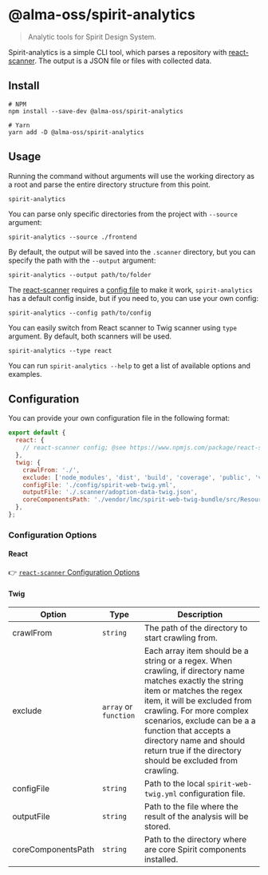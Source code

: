 # @alma-oss/spirit-analytics

> Analytic tools for Spirit Design System.

Spirit-analytics is a simple CLI tool, which parses a repository with [react-scanner][react-scanner].
The output is a JSON file or files with collected data.

## Install

```shell
# NPM
npm install --save-dev @alma-oss/spirit-analytics

# Yarn
yarn add -D @alma-oss/spirit-analytics
```

## Usage

Running the command without arguments will use the working directory as a root and parse the entire directory structure from this point.

```shell
spirit-analytics
```

You can parse only specific directories from the project with `--source` argument:

```shell
spirit-analytics --source ./frontend
```

By default, the output will be saved into the `.scanner` directory, but you can specify the path with the `--output` argument:

```shell
spirit-analytics --output path/to/folder
```

The [react-scanner][react-scanner] requires a [config file][react-scanner-config] to make it work, `spirit-analytics` has a default config inside, but if you need to, you can use your own config:

```shell
spirit-analytics --config path/to/config
```

You can easily switch from React scanner to Twig scanner using `type` argument. By default, both scanners will be used.

```shell
spirit-analytics --type react
```

You can run `spirit-analytics --help` to get a list of available options and examples.

## Configuration

You can provide your own configuration file in the following format:

```js
export default {
  react: {
    // react-scanner config; @see https://www.npmjs.com/package/react-scanner#config-file
  },
  twig: {
    crawlFrom: './',
    exclude: ['node_modules', 'dist', 'build', 'coverage', 'public', 'vendor', 'storybook-static'],
    configFile: './config/spirit-web-twig.yml',
    outputFile: './.scanner/adoption-data-twig.json',
    coreComponentsPath: './vendor/lmc/spirit-web-twig-bundle/src/Resources/twig-components',
  },
};
```

### Configuration Options

#### React

👉 [`react-scanner` Configuration Options][react-scanner-config-options]

#### Twig

| Option             | Type                  | Description                                                                                                                                                                                                                                                                                                                                   |
| ------------------ | --------------------- | --------------------------------------------------------------------------------------------------------------------------------------------------------------------------------------------------------------------------------------------------------------------------------------------------------------------------------------------- |
| crawlFrom          | `string`              | The path of the directory to start crawling from.                                                                                                                                                                                                                                                                                             |
| exclude            | `array` or `function` | Each array item should be a string or a regex. When crawling, if directory name matches exactly the string item or matches the regex item, it will be excluded from crawling. For more complex scenarios, exclude can be a a function that accepts a directory name and should return true if the directory should be excluded from crawling. |
| configFile         | `string`              | Path to the local `spirit-web-twig.yml` configuration file.                                                                                                                                                                                                                                                                                   |
| outputFile         | `string`              | Path to the file where the result of the analysis will be stored.                                                                                                                                                                                                                                                                             |
| coreComponentsPath | `string`              | Path to the directory where are core Spirit components installed.                                                                                                                                                                                                                                                                             |

[react-scanner]: https://github.com/moroshko/react-scanner
[react-scanner-config]: https://github.com/moroshko/react-scanner#config-file
[react-scanner-config-options]: https://www.npmjs.com/package/react-scanner#config-options
